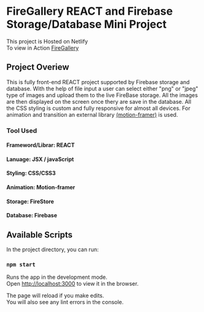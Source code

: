 # FireGallery REACT and Firebase Storage/Database Mini Project

This project is Hosted on Netlify <br />
To view in Action [FireGallery](https://csb-cg1ur.netlify.app/)

## Project Overiew

This is fully front-end REACT project supported by Firebase storage and database. With the help of file input a user can select either "png" or "jpeg" type of images and upload them to the live FireBase storage. All the images are then displayed on the screen once thery are save in the database. All the CSS styling is custom and fully responsive for almost all devices. For animation and transition an external library [(motion-framer)](https://www.framer.com/motion/) is used.

### Tool Used

#### Frameword/Librar: REACT <br/>
#### Lanuage: JSX / javaScript <br />
#### Styling: CSS/CSS3 <br />
#### Animation: Motion-framer
#### Storage: FireStore <br />
#### Database: Firebase <br />

## Available Scripts

In the project directory, you can run:

### `npm start`

Runs the app in the development mode.<br />
Open [http://localhost:3000](http://localhost:3000) to view it in the browser.

The page will reload if you make edits.<br />
You will also see any lint errors in the console.

